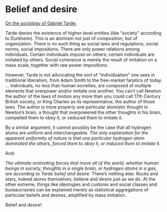 # Belief and desire

[On the sociology of Gabriel Tarde:](http://www.shaviro.com/Blog/?p=203)

Tarde denies the existence of higher-level entities (like “society” according
to Durkheim). This is an atomism not just of composition, but of organization.
There is no such thing as social laws and regulations, social norms, social
impositions. There are only power relations among individuals. Certain
individuals impose on others; certain individuals are imitated by others.
Social coherence is merely the result of imitation on a mass scale, together
with raw power impositions.

However, Tarde is not advocating the sort of “individualism” one sees in
traditional liberalism, from Adam Smith to the free-market fanatics of today.
… Individuals, no less than human societies, are composed of multiple elements
that overpower and/or imitate one another. You can’t call Newton the author of
the laws of motion any more than you could call 17th Century British society,
or King Charles as its representative, the author of those laws. The author is
more properly one particular atomistic thought in Newton’s brain, a thought
that overpowered the other thoughts in his brain, compelled them to obey it,
or seduced them to imitate it.

By a similar argument, it cannot possibly be the case that all hydrogen atoms
are uniform and interchangeable. _The only explanation for the apparent
uniformity of nature is that one particular hydrogen atom dominated the
others, forced them to obey it, or induced them to imitate it._

And:

_The ultimate motivating forces that move all of the world, whether human
beings in society, thoughts in a single brain, or hydrogen atoms in a gas, are
according to Tarde belief and desire._ There’s nothing else. Rocks and stars,
indeed atoms themselves, believe and desire just as we do. At the other
extreme, things like ideologies and customs and social classes and
bureaucracies can be explained merely as statistical aggregations of
particular beliefs and desires, amplified by mass imitation.

Belief and desire!
